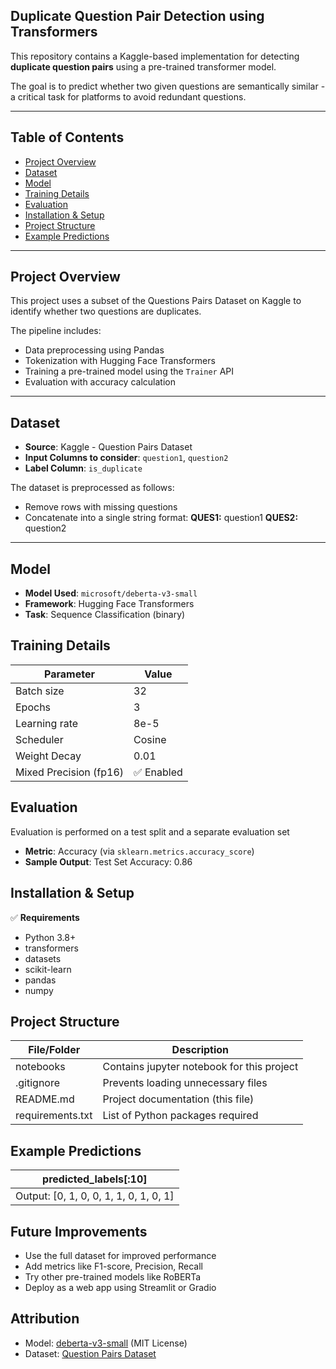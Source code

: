 ## Duplicate Question Pair Detection using Transformers

This repository contains a Kaggle-based implementation for detecting **duplicate question pairs** using a pre-trained transformer model.

The goal is to predict whether two given questions are semantically similar - a critical task for platforms to avoid redundant questions.

---

## Table of Contents

- [Project Overview](#project-overview)
- [Dataset](#dataset)
- [Model](#model)
- [Training Details](#training-details)
- [Evaluation](#evaluation)
- [Installation & Setup](#installation--setup)
- [Project Structure](#project-structure)
- [Example Predictions](#example-predictions)

---

## Project Overview

This project uses a subset of the Questions Pairs Dataset on Kaggle to identify whether two questions are duplicates.

The pipeline includes:

- Data preprocessing using Pandas
- Tokenization with Hugging Face Transformers
- Training a pre-trained model using the `Trainer` API
- Evaluation with accuracy calculation

---

## Dataset

- **Source**: Kaggle - Question Pairs Dataset
- **Input Columns to consider**: `question1`, `question2`
- **Label Column**: `is_duplicate`

The dataset is preprocessed as follows:

- Remove rows with missing questions
- Concatenate into a single string format:  **QUES1:** question1 **QUES2:** question2

---

## Model

- **Model Used**: `microsoft/deberta-v3-small`
- **Framework**: Hugging Face Transformers
- **Task**: Sequence Classification (binary)

## Training Details

| Parameter              | Value     |
| ---------------------- | --------- |
| Batch size             | 32        |
| Epochs                 | 3         |
| Learning rate          | 8e-5      |
| Scheduler              | Cosine    |
| Weight Decay           | 0.01      |
| Mixed Precision (fp16) | ✅ Enabled |

## Evaluation

Evaluation is performed on a test split and a separate evaluation set

- **Metric**: Accuracy (via `sklearn.metrics.accuracy_score`)
- **Sample Output**: 
Test Set Accuracy: 0.86

## Installation & Setup

✅ **Requirements**
- Python 3.8+
- transformers
- datasets
- scikit-learn
- pandas
- numpy

## Project Structure

| File/Folder            | Description                                |
| ---------------------- | ------------------------------------------ |
| notebooks              | Contains jupyter notebook for this project |
| .gitignore             | Prevents loading unnecessary files         |
| README.md              | Project documentation (this file)          |
| requirements.txt       | List of Python packages required           |

## Example Predictions

| predicted_labels[:10]                  |
| -------------------------------------- |
| Output: [0, 1, 0, 0, 1, 1, 0, 1, 0, 1] |

## Future Improvements

- Use the full dataset for improved performance
- Add metrics like F1-score, Precision, Recall
- Try other pre-trained models like RoBERTa
- Deploy as a web app using Streamlit or Gradio

## Attribution

- Model: [deberta-v3-small](https://huggingface.co/microsoft/deberta-v3-small) (MIT License)
- Dataset: [Question Pairs Dataset](https://www.kaggle.com/datasets/quora/question-pairs-dataset)


